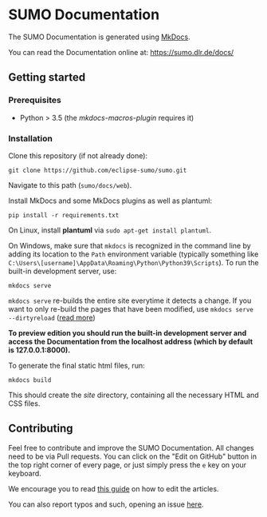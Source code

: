 # SUMO Documentation

The SUMO Documentation is generated using [MkDocs](https://www.mkdocs.org/).

You can read the Documentation online at: <https://sumo.dlr.de/docs/>

## Getting started

### Prerequisites
- Python > 3.5 (the *mkdocs-macros-plugin* requires it)

### Installation

Clone this repository (if not already done):
```
git clone https://github.com/eclipse-sumo/sumo.git
```

Navigate to this path (`sumo/docs/web`).

Install MkDocs and some MkDocs plugins as well as plantuml:
```
pip install -r requirements.txt
```

On Linux, install **plantuml** via `sudo apt-get install plantuml`.

On Windows, make sure that `mkdocs` is recognized in the command line by adding its location to the `Path` environment variable (typically something like `C:\Users\[username]\AppData\Roaming\Python\Python39\Scripts`). To run the built-in development server, use:
```
mkdocs serve
```

`mkdocs serve` re-builds the entire site everytime it detects a change. If you want to only re-build the pages that have been modified, use `mkdocs serve --dirtyreload` ([read more](https://www.mkdocs.org/about/release-notes/#support-for-dirty-builds-990))

**To preview edition you should run the built-in development server and access the Documentation from the localhost address (which by default is 127.0.0.1:8000).**

To generate the final static html files, run:
```
mkdocs build
```
This should create the *site* directory, containing all the necessary HTML and CSS files.

## Contributing

Feel free to contribute and improve the SUMO Documentation. All changes need to be via Pull requests.
You can click on the "Edit on GitHub" button in the top right corner of every page, or just simply press the `e` key on your keyboard.

We encourage you to read [this guide](https://sumo.dlr.de/docs/Editing_Articles.html) on how to edit the articles.

You can also report typos and such, opening an issue [here](https://github.com/eclipse-sumo/sumo/issues).
